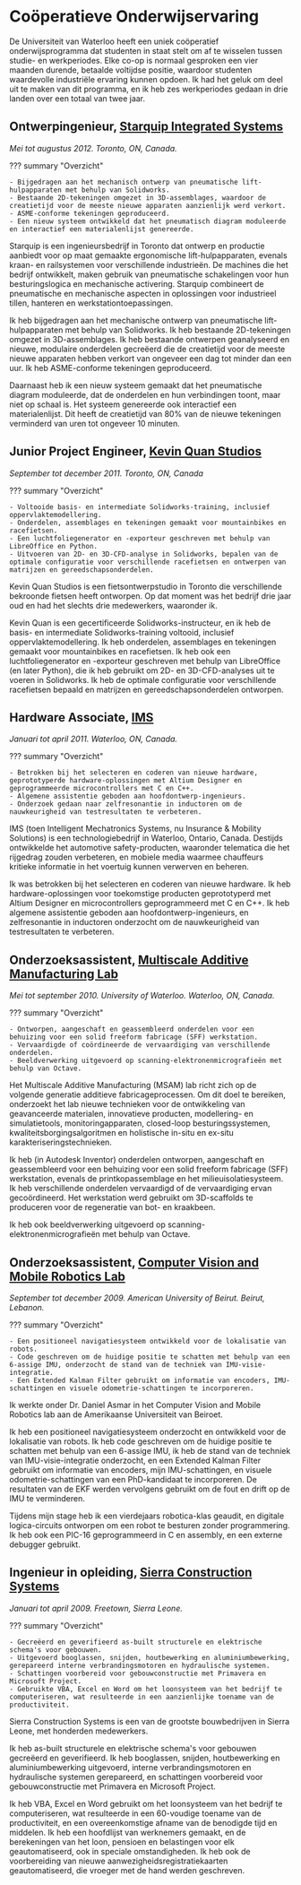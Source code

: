 # Coöperatieve Onderwijservaring
De Universiteit van Waterloo heeft een uniek coöperatief onderwijsprogramma dat studenten in staat stelt om af te wisselen tussen studie- en werkperiodes.
Elke co-op is normaal gesproken een vier maanden durende, betaalde voltijdse positie, waardoor studenten waardevolle industriële ervaring kunnen opdoen.
Ik had het geluk om deel uit te maken van dit programma, en ik heb zes werkperiodes gedaan in drie landen over een totaal van twee jaar.

## Ontwerpingenieur, [Starquip Integrated Systems](https://www.starquip.com/)
_Mei tot augustus 2012. Toronto, ON, Canada._

??? summary "Overzicht"

    - Bijgedragen aan het mechanisch ontwerp van pneumatische lift-hulpapparaten met behulp van Solidworks.
    - Bestaande 2D-tekeningen omgezet in 3D-assemblages, waardoor de creatietijd voor de meeste nieuwe apparaten aanzienlijk werd verkort.
    - ASME-conforme tekeningen geproduceerd.
    - Een nieuw systeem ontwikkeld dat het pneumatisch diagram moduleerde en interactief een materialenlijst genereerde.

Starquip is een ingenieursbedrijf in Toronto dat ontwerp en productie aanbiedt voor op maat gemaakte ergonomische lift-hulpapparaten,
evenals kraan- en railsystemen voor verschillende industrieën.
De machines die het bedrijf ontwikkelt, maken gebruik van pneumatische schakelingen voor hun besturingslogica en mechanische activering.
Starquip combineert de pneumatische en mechanische aspecten in oplossingen voor industrieel tillen, hanteren en werkstationtoepassingen.

Ik heb bijgedragen aan het mechanische ontwerp van pneumatische lift-hulpapparaten met behulp van Solidworks.
Ik heb bestaande 2D-tekeningen omgezet in 3D-assemblages.
Ik heb bestaande ontwerpen geanalyseerd en nieuwe, modulaire onderdelen gecreëerd die de creatietijd voor de meeste nieuwe apparaten hebben verkort
van ongeveer een dag tot minder dan een uur.
Ik heb ASME-conforme tekeningen geproduceerd.

Daarnaast heb ik een nieuw systeem gemaakt dat het pneumatische diagram moduleerde, dat de onderdelen en hun verbindingen toont, maar niet op schaal is.
Het systeem genereerde ook interactief een materialenlijst.
Dit heeft de creatietijd van 80% van de nieuwe tekeningen verminderd van uren tot ongeveer 10 minuten.

## Junior Project Engineer, [Kevin Quan Studios](https://kqbikes.com)
_September tot december 2011.  Toronto, ON, Canada_

??? summary "Overzicht"

    - Voltooide basis- en intermediate Solidworks-training, inclusief oppervlaktemodellering.
    - Onderdelen, assemblages en tekeningen gemaakt voor mountainbikes en racefietsen.
    - Een luchtfoliegenerator en -exporteur geschreven met behulp van LibreOffice en Python.
    - Uitvoeren van 2D- en 3D-CFD-analyse in Solidworks, bepalen van de optimale configuratie voor verschillende racefietsen en ontwerpen van matrijzen en gereedschapsonderdelen.

Kevin Quan Studios is een fietsontwerpstudio in Toronto die verschillende bekroonde fietsen heeft ontworpen.
Op dat moment was het bedrijf drie jaar oud en had het slechts drie medewerkers, waaronder ik.

Kevin Quan is een gecertificeerde Solidworks-instructeur, en ik heb de basis- en intermediate Solidworks-training voltooid, inclusief oppervlaktemodellering.
Ik heb onderdelen, assemblages en tekeningen gemaakt voor mountainbikes en racefietsen.
Ik heb ook een luchtfoliegenerator en -exporteur geschreven met behulp van LibreOffice (en later Python),
die ik heb gebruikt om 2D- en 3D-CFD-analyses uit te voeren in Solidworks.
Ik heb de optimale configuratie voor verschillende racefietsen bepaald en matrijzen en gereedschapsonderdelen ontworpen.

## Hardware Associate, [IMS](https://www.ims.tech/)
_Januari tot april 2011. Waterloo, ON, Canada._

??? summary "Overzicht"

    - Betrokken bij het selecteren en coderen van nieuwe hardware, geprototyperde hardware-oplossingen met Altium Designer en geprogrammeerde microcontrollers met C en C++.
    - Algemene assistentie geboden aan hoofdontwerp-ingenieurs.
    - Onderzoek gedaan naar zelfresonantie in inductoren om de nauwkeurigheid van testresultaten te verbeteren.

IMS (toen Intelligent Mechatronics Systems, nu Insurance & Mobility Solutions) is een technologiebedrijf in Waterloo, Ontario, Canada.
Destijds ontwikkelde het automotive safety-producten, waaronder telematica die het rijgedrag zouden verbeteren,
en mobiele media waarmee chauffeurs kritieke informatie in het voertuig kunnen verwerven en beheren.

Ik was betrokken bij het selecteren en coderen van nieuwe hardware.
Ik heb hardware-oplossingen voor toekomstige producten geprototyperd met Altium Designer en microcontrollers geprogrammeerd met C en C++.
Ik heb algemene assistentie geboden aan hoofdontwerp-ingenieurs,
en zelfresonantie in inductoren onderzocht om de nauwkeurigheid van testresultaten te verbeteren.

## Onderzoeksassistent, [Multiscale Additive Manufacturing Lab](https://msam.uwaterloo.ca)
_Mei tot september 2010. University of Waterloo. Waterloo, ON, Canada._

??? summary "Overzicht"

    - Ontworpen, aangeschaft en geassembleerd onderdelen voor een behuizing voor een solid freeform fabricage (SFF) werkstation.
    - Vervaardigde of coördineerde de vervaardiging van verschillende onderdelen.
    - Beeldverwerking uitgevoerd op scanning-elektronenmicrografieën met behulp van Octave.

Het Multiscale Additive Manufacturing (MSAM) lab richt zich op de volgende generatie additieve fabricageprocessen.
Om dit doel te bereiken, onderzoekt het lab nieuwe technieken voor de ontwikkeling van geavanceerde materialen, innovatieve producten,
modellering- en simulatietools, monitoringapparaten, closed-loop besturingssystemen,
kwaliteitsborgingsalgoritmen en holistische in-situ en ex-situ karakteriseringstechnieken.

Ik heb (in Autodesk Inventor) onderdelen ontworpen, aangeschaft en geassembleerd voor een behuizing voor een solid freeform fabricage (SFF) werkstation,
evenals de printkopassemblage en het milieuisolatiesysteem.
Ik heb verschillende onderdelen vervaardigd of de vervaardiging ervan gecoördineerd.
Het werkstation werd gebruikt om 3D-scaffolds te produceren voor de regeneratie van bot- en kraakbeen.

Ik heb ook beeldverwerking uitgevoerd op scanning-elektronenmicrografieën met behulp van Octave.

## Onderzoeksassistent, [Computer Vision and Mobile Robotics Lab](https://sites.aub.edu.lb/vrlab/)
_September tot december 2009. American University of Beirut. Beirut, Lebanon._

??? summary "Overzicht"

    - Een positioneel navigatiesysteem ontwikkeld voor de lokalisatie van robots.
    - Code geschreven om de huidige positie te schatten met behulp van een 6-assige IMU, onderzocht de stand van de techniek van IMU-visie-integratie.
    - Een Extended Kalman Filter gebruikt om informatie van encoders, IMU-schattingen en visuele odometrie-schattingen te incorporeren.

Ik werkte onder Dr. Daniel Asmar in het Computer Vision and Mobile Robotics lab aan de Amerikaanse Universiteit van Beiroet.

Ik heb een positioneel navigatiesysteem onderzocht en ontwikkeld voor de lokalisatie van robots.
Ik heb code geschreven om de huidige positie te schatten met behulp van een 6-assige IMU, ik heb de stand van de techniek van IMU-visie-integratie onderzocht,
en een Extended Kalman Filter gebruikt om informatie van encoders, mijn IMU-schattingen,
en visuele odometrie-schattingen van een PhD-kandidaat te incorporeren.
De resultaten van de EKF werden vervolgens gebruikt om de fout en drift op de IMU te verminderen.

Tijdens mijn stage heb ik een vierdejaars robotica-klas geaudit, en digitale logica-circuits ontworpen om een robot te besturen zonder programmering.
Ik heb ook een PIC-16 geprogrammeerd in C en assembly, en een externe debugger gebruikt.

## Ingenieur in opleiding, [Sierra Construction Systems](https://www.sierraconstructionsystems.com/)
_Januari tot april 2009. Freetown, Sierra Leone._

??? summary "Overzicht"

    - Gecreëerd en geverifieerd as-built structurele en elektrische schema's voor gebouwen.
    - Uitgevoerd booglassen, snijden, houtbewerking en aluminiumbewerking, gerepareerd interne verbrandingsmotoren en hydraulische systemen.
    - Schattingen voorbereid voor gebouwconstructie met Primavera en Microsoft Project.
    - Gebruikte VBA, Excel en Word om het loonsysteem van het bedrijf te computeriseren, wat resulteerde in een aanzienlijke toename van de productiviteit.

Sierra Construction Systems is een van de grootste bouwbedrijven in Sierra Leone, met honderden medewerkers.

Ik heb as-built structurele en elektrische schema's voor gebouwen gecreëerd en geverifieerd.
Ik heb booglassen, snijden, houtbewerking en aluminiumbewerking uitgevoerd, interne verbrandingsmotoren en hydraulische systemen gerepareerd,
en schattingen voorbereid voor gebouwconstructie met Primavera en Microsoft Project.

Ik heb VBA, Excel en Word gebruikt om het loonsysteem van het bedrijf te computeriseren, wat resulteerde in een 60-voudige toename van de productiviteit,
en een overeenkomstige afname van de benodigde tijd en middelen.
Ik heb een hoofdlijst van werknemers gemaakt, en de berekeningen van het loon, pensioen en belastingen voor elk geautomatiseerd, ook in speciale omstandigheden.
Ik heb ook de voorbereiding van nieuwe aanwezigheidsregistratiekaarten geautomatiseerd, die vroeger met de hand werden geschreven.
